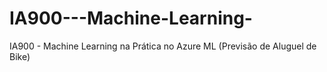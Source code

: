 # IA900---Machine-Learning-
IA900 - Machine Learning na Prática no Azure ML (Previsão de Aluguel de Bike)
